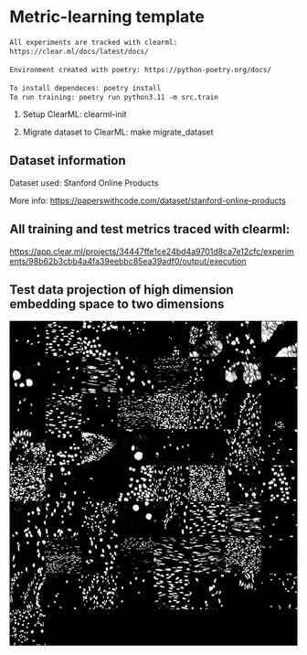 # Metric-learning template 

```
All experiments are tracked with clearml: https://clear.ml/docs/latest/docs/

Environment created with poetry: https://python-poetry.org/docs/

To install dependeces: poetry install
To run training: poetry run python3.11 -m src.train   
```

1. Setup ClearML: clearml-init

2. Migrate dataset to ClearML: make migrate_dataset

## Dataset information
Dataset used: Stanford Online Products

More info: https://paperswithcode.com/dataset/stanford-online-products

## All training and test metrics traced with clearml:
https://app.clear.ml/projects/34447ffe1ce24bd4a9701d8ca7e12cfc/experiments/98b62b3cbb4a4fa39eebbc85ea39adf0/output/execution

## Test data projection of high dimension embedding space to two dimensions

![alt text](https://github.com/ArtemVerbov/Image-Segmentation-X-Lightning/blob/main/media/masksData.png?raw=true)
